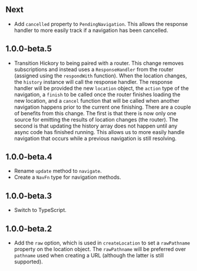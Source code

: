 ## Next

* Add `cancelled` property to `PendingNavigation`. This allows the response handler to more easily track if a navigation has been cancelled.

## 1.0.0-beta.5

* Transition Hickory to being paired with a router. This change removes subscriptions and instead uses a `ResponseHandler` from the router (assigned using the `respondWith` function). When the location changes,  the `history` instance will call the response handler. The response handler will be provided the new `location` object, the `action` type of the navigation, a `finish` to be called once the router finishes loading the new location, and a `cancel` function that will be called when another navigation happens prior to the current one finishing. There are a couple of benefits from this change. The first is that there is now only one source for emitting the results of location changes (the router). The second is that updating the history array does not happen until any async code has finished running. This allows us to more easily handle navigation that occurs while a previous navigation is still resolving.

## 1.0.0-beta.4

* Rename `update` method to `navigate`.
* Create a `NavFn` type for navigation methods.

## 1.0.0-beta.3

* Switch to TypeScript.

## 1.0.0-beta.2

* Add the `raw` option, which is used in `createLocation` to set a `rawPathname` property on the location object. The `rawPathname` will be preferred over `pathname` used when creating a URL (although the latter is still supported).
